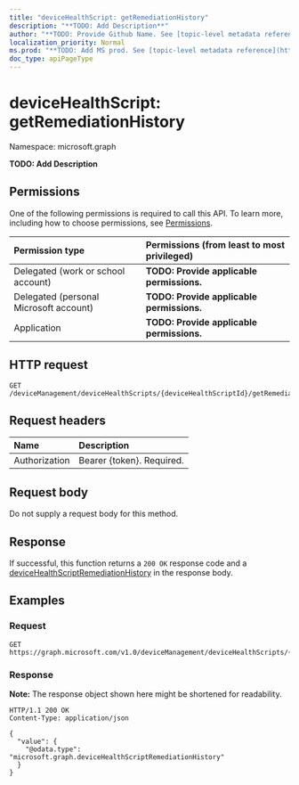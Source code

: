 ```yaml
---
title: "deviceHealthScript: getRemediationHistory"
description: "**TODO: Add Description**"
author: "**TODO: Provide Github Name. See [topic-level metadata reference](https://msgo.azurewebsites.net/add/document/guidelines/metadata.html#topic-level-metadata)**"
localization_priority: Normal
ms.prod: "**TODO: Add MS prod. See [topic-level metadata reference](https://msgo.azurewebsites.net/add/document/guidelines/metadata.html#topic-level-metadata)**"
doc_type: apiPageType
---
```


# deviceHealthScript: getRemediationHistory
Namespace: microsoft.graph



**TODO: Add Description**

## Permissions
One of the following permissions is required to call this API. To learn more, including how to choose permissions, see [Permissions](/graph/permissions-reference).

|Permission type|Permissions (from least to most privileged)|
|:---|:---|
|Delegated (work or school account)|**TODO: Provide applicable permissions.**|
|Delegated (personal Microsoft account)|**TODO: Provide applicable permissions.**|
|Application|**TODO: Provide applicable permissions.**|

## HTTP request

<!-- {
  "blockType": "ignored"
}
-->
``` http
GET /deviceManagement/deviceHealthScripts/{deviceHealthScriptId}/getRemediationHistory
```

## Request headers
|Name|Description|
|:---|:---|
|Authorization|Bearer {token}. Required.|

## Request body
Do not supply a request body for this method.

## Response

If successful, this function returns a `200 OK` response code and a [deviceHealthScriptRemediationHistory](../resources/devicehealthscriptremediationhistory.md) in the response body.

## Examples

### Request
<!-- {
  "blockType": "request",
  "name": "devicehealthscript_getremediationhistory"
}
-->
``` http
GET https://graph.microsoft.com/v1.0/deviceManagement/deviceHealthScripts/{deviceHealthScriptId}/getRemediationHistory
```


### Response
**Note:** The response object shown here might be shortened for readability.
<!-- {
  "blockType": "response",
  "truncated": true,
  "@odata.type": "microsoft.graph.deviceHealthScriptRemediationHistory"
}
-->
``` http
HTTP/1.1 200 OK
Content-Type: application/json

{
  "value": {
    "@odata.type": "microsoft.graph.deviceHealthScriptRemediationHistory"
  }
}
```

